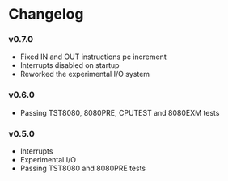 # Changelog

### v0.7.0

- Fixed IN and OUT instructions pc increment
- Interrupts disabled on startup
- Reworked the experimental I/O system

### v0.6.0

- Passing TST8080, 8080PRE, CPUTEST and 8080EXM tests

### v0.5.0

- Interrupts
- Experimental I/O
- Passing TST8080 and 8080PRE tests
